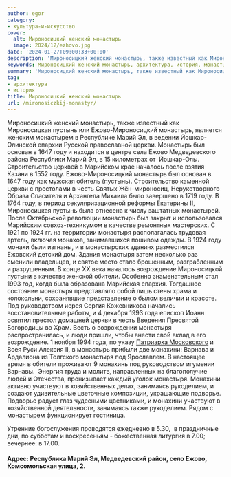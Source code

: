 ```yaml
---
author: egor
category:
- культура-и-искусство
cover:
  alt: Мироносицкий женский монастырь
  image: 2024/12/ezhovo.jpg
date: '2024-01-27T09:00:33+00:00'
description: 'Мироносицкий женский монастырь, также известный как Мироносицкая пустынь или Ежово-Мироносицкий монастырь, является женским монастырем в Республике Марий...'
keywords: Мироносицкий женский монастырь, архитектура, история, монастырь, году, монастыря, ежово, мироносицкий, пустынь, марий, церкви, монахини, также, мироносицкая, монастырем, йошкар, основан, 1647
summary: 'Мироносицкий женский монастырь, также известный как Мироносицкая пустынь или Ежово-Мироносицкий монастырь, является женским монастырем в Республике Марий...'
tag:
- архитектура
- история
title: Мироносицкий женский монастырь
url: /mironosiczkij-monastyr/
---
```


Мироносицкий женский монастырь, также известный как Мироносицкая пустынь или Ежово-Мироносицкий монастырь, является женским монастырем в Республике Марий Эл, в ведении Йошкар-Олинской епархии Русской православной церкви. Монастырь был основан в 1647 году и находится в центре села Ежово Медведевского района Республики Марий Эл, в 15 километрах от  Йошкар-Олы.
Строительство церквей в Марийском крае началось после взятия Казани в 1552 году. Ежово-Мироносицкий монастырь был основан в 1647 году как мужская обитель (пустынь). Строительство каменной церкви с престолами в честь Святых Жён-мироносиц, Нерукотворного Образа Спасителя и Архангела Михаила было завершено в 1719 году. В 1764 году, в период секуляризационной реформы Екатерины II, Мироносицкая пустынь была отнесена к числу заштатных монастырей.
После Октябрьской революции монастырь был закрыт и использовался Марийским совхоз-техникумом в качестве ремонтных мастерских. С 1921 по 1924 гг. на территории монастыря располагалась трудовая артель, включая монахов, занимавшихся пошивом одежды. В 1924 году монахи были изгнаны, и в монастырских зданиях разместился Ежовский детский дом. Здания монастыря затем несколько раз сменили владельцев, и святое место стало брошенным, разграбленным и разрушенным.
В конце XX века началось возрождение Мироносицкой пустыни в качестве женской обители. Особенно знаменательным стал 1993 год, когда была образована Марийская епархия. Тогдашнее состояние монастыря представляло собой лишь стены храма и колокольни, сохранявшие представление о былом величии и красоте. Под руководством иерея Сергия Кожевникова начались восстановительные работы, и 4 декабря 1993 года епископ Иоанн освятил престол домашней церкви в честь Введения Пресвятой Богородицы во Храм. Весть о возрождении монастыря распространилась, и люди пришли, чтобы внести свой вклад в его возрождение.
1 ноября 1994 года, по указу [Патриарха Московского](/pamyatnik-patriarhu/) и Всея Руси Алексия II, в монастырь прибыли две монахини: Варнава и Ардалиона из Толгского монастыря под Ярославлем. В настоящее время в обители проживают 9 монахинь под руководством игумении Варнавы.  Энергия труда и молитв, направленных на благополучие людей и Отечества, пронизывает каждый уголок монастыря. Монахини активно участвуют в хозяйственных делах, занимаясь рукоделием, и создают удивительные цветочные композиции, украшающие подворье. Подворье радует глаз чудесными цветниками, и монахини участвуют в хозяйственной деятельности, занимаясь также рукоделием. Рядом с монастырем функционирует гостиница.

Утренние богослужения проводятся ежедневно в 5.30,  в праздничные дни, по субботам и воскресеньям - божественная литургия в 7.00; вечернее: в 17.00.

#### Адрес: Республика Марий Эл, Медведевский район, село Ежово, Комсомольская улица, 2.